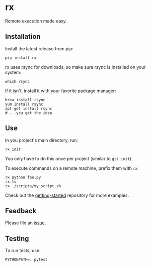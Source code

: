 # rx

Remote execution made easy.

## Installation

Install the latest release from pip:

    pip install rx

rx uses rsync for downloads, so make sure rsync is installed on your
system:

    which rsync

If it isn't, install it with your favorite package manager:

    brew install rsync
    yum install rsync
    apt-get install rsync
    # ...you get the idea

## Use

In you project's main directory, run:

```
rx init
```

You only have to do this once per project (similar to `git init`).

To execute commands on a remote machine, prefix them with `rx`:

```
rx python foo.py
rx ls
rx ./scripts/my_script.sh
```

Check out the [getting-started](https://github.com/run-rx/getting-started) repository for more examples.

## Feedback

Please file an [issue](https://github.com/run-rx/rx/issues).

## Testing

To run tests, use:

```
PYTHONPATH=. pytest
```

